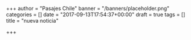 +++
author = "Pasajes Chile"
banner = "/banners/placeholder.png"
categories = []
date = "2017-09-13T17:54:37+00:00"
draft = true
tags = []
title = "nueva noticia"

+++


